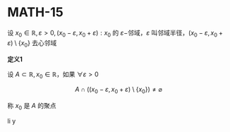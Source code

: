 # MATH-15

设 $x_{0}\in \mathbb{R},\varepsilon>0,(x_{0}-\varepsilon,x_{0}+\varepsilon):x_{0}$ 的 $\varepsilon-$邻域，$\varepsilon$ 叫邻域半径，$(x_{0}-\varepsilon,x_{0}+\varepsilon)\setminus \{ x_{0} \}$ 去心邻域

**定义1**

设 $A\subset \mathbb{R},x_{0}\in \mathbb{R}$，如果 $\forall \varepsilon>0$

$$
A \cap \left( (x_{0}-\varepsilon,x_{0}+\varepsilon) \setminus \{  x_{0} \}\right) \neq \varnothing
$$

称 $x_{0}$ 是 $A$ 的聚点

li y